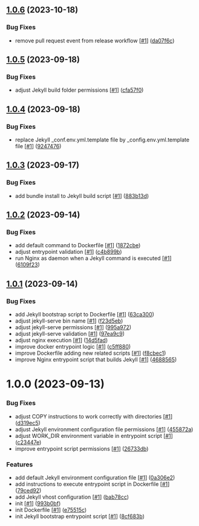 ## [1.0.6](https://github.com/d3p1/docker-jekyll/compare/v1.0.5...v1.0.6) (2023-10-18)


### Bug Fixes

* remove pull request event from release workflow [[#1](https://github.com/d3p1/docker-jekyll/issues/1)] ([da07f6c](https://github.com/d3p1/docker-jekyll/commit/da07f6cd5507c1dabdcb2fe63ef2b096ef754a01))

## [1.0.5](https://github.com/d3p1/docker-jekyll/compare/v1.0.4...v1.0.5) (2023-09-18)


### Bug Fixes

* adjust Jekyll build folder permissions [[#1](https://github.com/d3p1/docker-jekyll/issues/1)] ([cfa57f0](https://github.com/d3p1/docker-jekyll/commit/cfa57f0e93a473aff49bf12314137e9cc90348de))

## [1.0.4](https://github.com/d3p1/docker-jekyll/compare/v1.0.3...v1.0.4) (2023-09-18)


### Bug Fixes

* replace Jekyll _conf.env.yml.template file by _config.env.yml.template file [[#1](https://github.com/d3p1/docker-jekyll/issues/1)] ([9247476](https://github.com/d3p1/docker-jekyll/commit/924747693e2b3bcf53c0c672a686412c7d59f362))

## [1.0.3](https://github.com/d3p1/docker-jekyll/compare/v1.0.2...v1.0.3) (2023-09-17)


### Bug Fixes

* add bundle install to Jekyll build script [[#1](https://github.com/d3p1/docker-jekyll/issues/1)] ([883b13d](https://github.com/d3p1/docker-jekyll/commit/883b13ddd5600db1a25b6975bca3101568f17f55))

## [1.0.2](https://github.com/d3p1/docker-jekyll/compare/v1.0.1...v1.0.2) (2023-09-14)


### Bug Fixes

* add default command to Dockerfile [[#1](https://github.com/d3p1/docker-jekyll/issues/1)] ([1872cbe](https://github.com/d3p1/docker-jekyll/commit/1872cbe5e8263005013a5733d3001ba4803b5fe2))
* adjust entrypoint validation [[#1](https://github.com/d3p1/docker-jekyll/issues/1)] ([c4b899b](https://github.com/d3p1/docker-jekyll/commit/c4b899b04de36d67c26a57099e8e3f7d7c9240be))
* run Nginx as daemon when a Jekyll command is executed [[#1](https://github.com/d3p1/docker-jekyll/issues/1)] ([6109f23](https://github.com/d3p1/docker-jekyll/commit/6109f236e28f3127721f03270136391ebc104b62))

## [1.0.1](https://github.com/d3p1/docker-jekyll/compare/v1.0.0...v1.0.1) (2023-09-14)


### Bug Fixes

* add Jekyll bootstrap script to Dockerfile [[#1](https://github.com/d3p1/docker-jekyll/issues/1)] ([63ca300](https://github.com/d3p1/docker-jekyll/commit/63ca3009538413d417080457476dcd4d00332871))
* adjust jekyll-serve bin name [[#1](https://github.com/d3p1/docker-jekyll/issues/1)] ([f23d5eb](https://github.com/d3p1/docker-jekyll/commit/f23d5eb372c00a4c318764e3eb6f88fc154bb293))
* adjust jekyll-serve permissions [[#1](https://github.com/d3p1/docker-jekyll/issues/1)] ([995a972](https://github.com/d3p1/docker-jekyll/commit/995a972556f40abe7950d66011e40f558a023ded))
* adjust jekyll-serve validation [[#1](https://github.com/d3p1/docker-jekyll/issues/1)] ([97ea9c9](https://github.com/d3p1/docker-jekyll/commit/97ea9c9e124e3269b4e52f64a9342d1f21c715f9))
* adjust nginx execution [[#1](https://github.com/d3p1/docker-jekyll/issues/1)] ([14d5fad](https://github.com/d3p1/docker-jekyll/commit/14d5fad9764e398d9664c5dd171bdb126ccc19d8))
* improve docker entrypoint logic [[#1](https://github.com/d3p1/docker-jekyll/issues/1)] ([c5ff880](https://github.com/d3p1/docker-jekyll/commit/c5ff88011a6c152925b1b80ab188d996f6653c40))
* improve Dockerfile adding new related scripts [[#1](https://github.com/d3p1/docker-jekyll/issues/1)] ([f8cbec1](https://github.com/d3p1/docker-jekyll/commit/f8cbec1c54fe76bfaaa075b97035587ca96c1ec4))
* improve Nginx entrypoint script that builds Jekyll [[#1](https://github.com/d3p1/docker-jekyll/issues/1)] ([4688565](https://github.com/d3p1/docker-jekyll/commit/46885657ab2f67c8fa0c0a54a2c9423d8d4304b6))

# 1.0.0 (2023-09-13)


### Bug Fixes

* adjust COPY instructions to work correctly with directories [[#1](https://github.com/d3p1/docker-jekyll/issues/1)] ([d319ec5](https://github.com/d3p1/docker-jekyll/commit/d319ec5169b5249ed5c57875b49b0786f822fd4b))
* adjust Jekyll environment configuration file permissions [[#1](https://github.com/d3p1/docker-jekyll/issues/1)] ([455872a](https://github.com/d3p1/docker-jekyll/commit/455872ae1f577682c9c505c5bffb539ff7ad55a4))
* adjust WORK_DIR environment variable in entrypoint script [[#1](https://github.com/d3p1/docker-jekyll/issues/1)] ([c23447e](https://github.com/d3p1/docker-jekyll/commit/c23447e1f4203aeddba73c5ac3cab229fa299fbe))
* improve entrypoint script permissions [[#1](https://github.com/d3p1/docker-jekyll/issues/1)] ([26733db](https://github.com/d3p1/docker-jekyll/commit/26733dbe6fd8fdcf2e1e42cda57b80ab5bf2123b))


### Features

* add default Jekyll environment configuration file [[#1](https://github.com/d3p1/docker-jekyll/issues/1)] ([0a306e2](https://github.com/d3p1/docker-jekyll/commit/0a306e2e547f650c27c731d80102dddd73c09167))
* add instructions to execute entrypoint script in Dockerfile [[#1](https://github.com/d3p1/docker-jekyll/issues/1)] ([79ced92](https://github.com/d3p1/docker-jekyll/commit/79ced92509c8acf5f8f21727280c0d17d53daac9))
* add Jekyll vhost configuration [[#1](https://github.com/d3p1/docker-jekyll/issues/1)] ([bab78cc](https://github.com/d3p1/docker-jekyll/commit/bab78cc047c7d5481cea6426016b8f2cd89acb1a))
* init [[#1](https://github.com/d3p1/docker-jekyll/issues/1)] ([993b0bf](https://github.com/d3p1/docker-jekyll/commit/993b0bf09a9acd949b5cc864ab99ce204156457d))
* init Dockerfile [[#1](https://github.com/d3p1/docker-jekyll/issues/1)] ([e75515c](https://github.com/d3p1/docker-jekyll/commit/e75515cbfb435be5bff9a38b4633a6bfcc352d56))
* init Jekyll bootstrap entrypoint script [[#1](https://github.com/d3p1/docker-jekyll/issues/1)] ([8cf683b](https://github.com/d3p1/docker-jekyll/commit/8cf683b5b84a9520198bc07959ee78c8ef30eac1))
